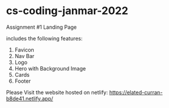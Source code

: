 # cs-coding-janmar-2022

Assignment #1 Landing Page

includes the following features:
1. Favicon
2. Nav Bar
3. Logo
4. Hero with Background Image
5. Cards
6. Footer

Please Visit the website hosted on netlify: https://elated-curran-b8de41.netlify.app/
